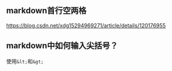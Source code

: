 ## markdown首行空两格

https://blog.csdn.net/xdg15294969271/article/details/120176955

## markdown中如何输入尖括号？

使用```&lt;```和```&gt;```